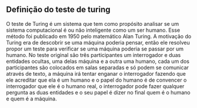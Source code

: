 ## Definição do teste de turing

 O teste de Turing é um sistema que tem como propósito analisar se um sistema computacional é ou não inteligente como um ser humano. Esse método foi publicado em 1950 pelo matemático Alan Turing. A motivação do Turing era de descobrir se uma máquina poderia pensar, então ele resolveu propor um teste para verificar se uma máquina poderia se passar por um humano.
 No teste original são três participantes um interrogador e duas entidades ocultas, uma delas máquina e a outra uma humano, cada um dos participantes são colocados em salas separadas e só podem se comunicar através de texto, a máquina irá tentar enganar o interrogador fazendo que ele acreditar que ela é um humano e o papel do humano é de convencer o interrogador que ele é o humano real, o interrogador pode fazer qualquer pergunta as duas entidades e o seu papel é dizer no final quem é o humano e quem é a máquina.

	

